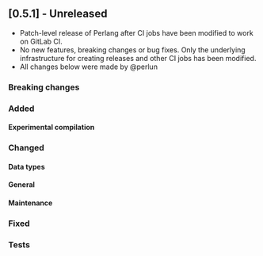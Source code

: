 ## [0.5.1] - Unreleased
- Patch-level release of Perlang after CI jobs have been modified to work on GitLab CI.
- No new features, breaking changes or bug fixes. Only the underlying infrastructure for creating releases and other CI
  jobs has been modified.
- All changes below were made by @perlun

### Breaking changes

### Added
#### Experimental compilation

### Changed
#### Data types

#### General

#### Maintenance

### Fixed

### Tests

<!-- Kept as an example; remove this comment the first time you reference a pull request -->
[yyy]: https://github.com/perlang-org/perlang/pull/yyy
